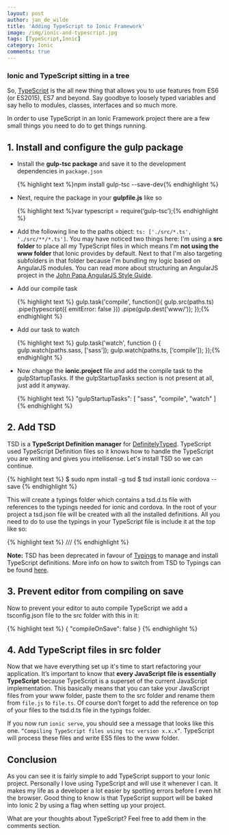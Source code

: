 ```yaml
---
layout: post
author: jan_de_wilde
title: 'Adding TypeScript to Ionic Framework'
image: /img/ionic-and-typescript.jpg
tags: [TypeScript,Ionic]
category: Ionic
comments: true
---
```


### Ionic and TypeScript sitting in a tree

So, [TypeScript](http://www.typescriptlang.org/) is the all new thing that allows you to use features from ES6 (or ES2015), ES7 and beyond. Say goodbye to loosely typed variables and say hello to modules, classes, interfaces and so much more.

In order to use TypeScript in an Ionic Framework project there are a few small things you need to do to get things running.

## 1. Install and configure the gulp package

* Install the **gulp-tsc package** and save it to the development dependencies in `package.json`

   {% highlight text %}npm install gulp-tsc --save-dev{% endhighlight %}

* Next, require the package in your **gulpfile.js** like so

   {% highlight text %}var typescript = require(‘gulp-tsc’);{% endhighlight %}

* Add the following line to the paths object: `ts: ['./src/*.ts', './src/**/*.ts']`. You may have noticed two things here: I'm using a **src folder** to place all my TypeScript files in which means I'm **not using the www folder** that Ionic provides by default. Next to that I'm also targeting subfolders in that folder because I'm bundling my logic based on AngularJS modules. You can read more about structuring an AngularJS project in the [John Papa AngularJS Style Guide](https://github.com/johnpapa/angular-styleguide/blob/master/a1/README.md#application-structure-lift-principle).

* Add our compile task

   {% highlight text %}
gulp.task('compile', function(){
    gulp.src(paths.ts)
        .pipe(typescript({ emitError: false }))
        .pipe(gulp.dest('www/‘));
});{% endhighlight %}

* Add our task to watch

   {% highlight text %}
gulp.task('watch', function () {
    gulp.watch(paths.sass, ['sass’]);
    gulp.watch(paths.ts, [‘compile']);
});{% endhighlight %}

* Now change the **ionic.project** file and add the compile task to the gulpStartupTasks. If the gulpStartupTasks section is not present at all, just add it anyway.

   {% highlight text %}
"gulpStartupTasks": [
    "sass",
    "compile",
    "watch"
]{% endhighlight %}

## 2. Add TSD

TSD is a **TypeScript Definition manager** for [DefinitelyTyped](http://definitelytyped.org/). TypeScript used TypeScript Definition files so it knows how to handle the TypeScript you are writing and gives you intellisense. Let's install TSD so we can continue.

{% highlight text %}
$ sudo npm install -g tsd
$ tsd install ionic cordova --save
{% endhighlight %}

This will create a typings folder which contains a tsd.d.ts file with references to the typings needed for ionic and cordova. In the root of your project a tsd.json file will be created with all the installed definitions. All you need to do to use the typings in your TypeScript file is include it at the top like so:

{% highlight text %}
/// <reference path="../typings/tsd.d.ts" />
{% endhighlight %}

**Note:** TSD has been deprecated in favour of [Typings](https://github.com/typings/typings) to manage and install TypeScript definitions. More info on how to switch from TSD to Typings can be found [here](https://github.com/typings/typings/blob/master/docs/tsd.md).

## 3. Prevent editor from compiling on save

Now to prevent your editor to auto compile TypeScript we add a tsconfig.json file to the src folder with this in it:

{% highlight text %}
{
    "compileOnSave": false
}
{% endhighlight %}

## 4. Add TypeScript files in src folder

Now that we have everything set up it's time to start refactoring your application. It’s important to know that **every JavaScript file is essentially TypeScript** because TypeScript is a superset of the current JavaScript implementation. This basically means that you can take your JavaScript files from your www folder, paste them to the src folder and rename them from `file.js` to `file.ts`. Of course don’t forget to add the reference on top of your files to the tsd.d.ts file in the typings folder.

If you now run `ionic serve`, you should see a message that looks like this one. `“Compiling TypeScript files using tsc version x.x.x”`. TypeScript will process these files and write ES5 files to the www folder.

## Conclusion

As you can see it is fairly simple to add TypeScript support to your Ionic project.
Personally I love using TypeScript and will use it whenever I can.
It makes my life as a developer a lot easier by spotting errors before I even hit the browser. Good thing to know is that TypeScript support will be baked into Ionic 2 by using a flag when setting up your project.

What are your thoughts about TypeScript? Feel free to add them in the comments section.
